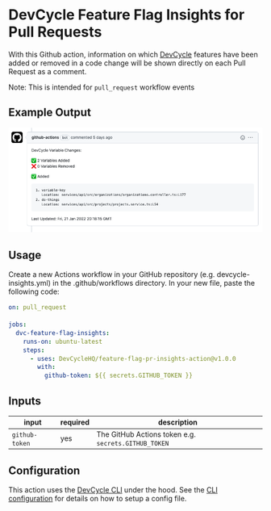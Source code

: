 # DevCycle Feature Flag Insights for Pull Requests
With this Github action, information on which [DevCycle](https://devcycle.com/) features have been added or removed in a code change will be shown directly on each Pull Request as a comment.

Note: This is intended for `pull_request` workflow events

## Example Output

![Example output](./example_ouput.png)
## Usage
Create a new Actions workflow in your GitHub repository (e.g. devcycle-insights.yml) in the .github/workflows directory. In your new file, paste the following code:

```yaml
on: pull_request

jobs:
  dvc-feature-flag-insights:
    runs-on: ubuntu-latest
    steps:
      - uses: DevCycleHQ/feature-flag-pr-insights-action@v1.0.0
        with:
          github-token: ${{ secrets.GITHUB_TOKEN }}
```

## Inputs

| input | required | description |
| ----- | -------- | ----------- |
| `github-token` | yes | The GitHub Actions token e.g. `secrets.GITHUB_TOKEN` |

## Configuration
This action uses the [DevCycle CLI](https://github.com/DevCycleHQ/cli) under the hood.
See the [CLI configuration](https://github.com/DevCycleHQ/cli#configuration) for details on how to setup a config file.